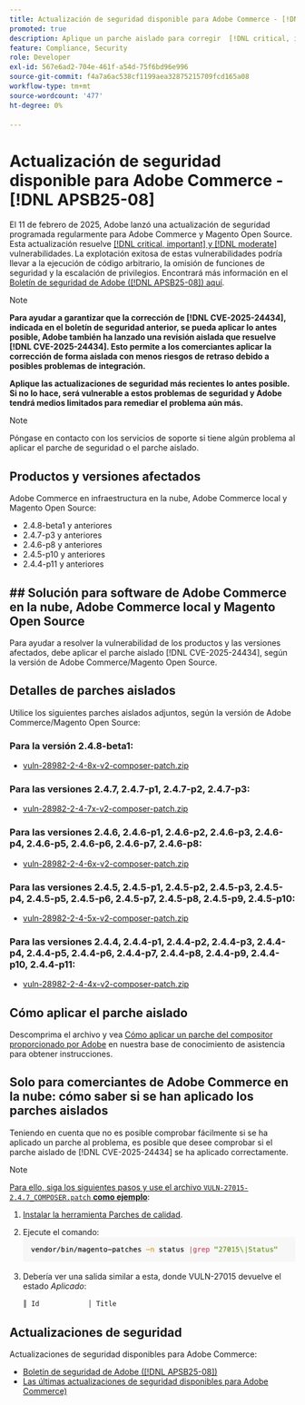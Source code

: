 ```yaml
---
title: Actualización de seguridad disponible para Adobe Commerce - [!DNL APSB25-08]
promoted: true
description: Aplique un parche aislado para corregir  [!DNL critical, important, and moderate vulnerabilities] para Adobe Commerce 2.4.8-beta1, 2.4.7-p3, 2.4.6-p8, 2.4.5-p10, 2.4.4-p11 y versiones anteriores.
feature: Compliance, Security
role: Developer
exl-id: 567e6ad2-704e-461f-a54d-75f6bd96e996
source-git-commit: f4a7a6ac538cf1199aea32875215709fcd165a08
workflow-type: tm+mt
source-wordcount: '477'
ht-degree: 0%

---
```


# Actualización de seguridad disponible para Adobe Commerce - [!DNL APSB25-08]

El 11 de febrero de 2025, Adobe lanzó una actualización de seguridad programada regularmente para Adobe Commerce y Magento Open Source. Esta actualización resuelve [[!DNL critical, important] y  [!DNL moderate]](https://helpx.adobe.com/security/severity-ratings.html) vulnerabilidades. La explotación exitosa de estas vulnerabilidades podría llevar a la ejecución de código arbitrario, la omisión de funciones de seguridad y la escalación de privilegios. Encontrará más información en el [Boletín de seguridad de Adobe ([!DNL APSB25-08]) aquí](https://helpx.adobe.com/security/products/magento/apsb25-08.html).

>[!NOTE]
>
>**Para ayudar a garantizar que la corrección de [!DNL CVE-2025-24434], indicada en el boletín de seguridad anterior, se pueda aplicar lo antes posible, Adobe también ha lanzado una revisión aislada que resuelve [!DNL CVE-2025-24434]. Esto permite a los comerciantes aplicar la corrección de forma aislada con menos riesgos de retraso debido a posibles problemas de integración.**

**Aplique las actualizaciones de seguridad más recientes lo antes posible. Si no lo hace, será vulnerable a estos problemas de seguridad y Adobe tendrá medios limitados para remediar el problema aún más.**

>[!NOTE]
>
>Póngase en contacto con los servicios de soporte si tiene algún problema al aplicar el parche de seguridad o el parche aislado.

## Productos y versiones afectados

Adobe Commerce en infraestructura en la nube, Adobe Commerce local y Magento Open Source:

* 2.4.8-beta1 y anteriores
* 2.4.7-p3 y anteriores
* 2.4.6-p8 y anteriores
* 2.4.5-p10 y anteriores
* 2.4.4-p11 y anteriores

## ## Solución para software de Adobe Commerce en la nube, Adobe Commerce local y Magento Open Source

Para ayudar a resolver la vulnerabilidad de los productos y las versiones afectados, debe aplicar el parche aislado [!DNL CVE-2025-24434], según la versión de Adobe Commerce/Magento Open Source.

## Detalles de parches aislados

Utilice los siguientes parches aislados adjuntos, según la versión de Adobe Commerce/Magento Open Source:

### Para la versión 2.4.8-beta1:

* [vuln-28982-2-4-8x-v2-composer-patch.zip](assets/vuln-28982-2-4-8x-v2-composer-patch.zip)

### Para las versiones 2.4.7, 2.4.7-p1, 2.4.7-p2, 2.4.7-p3:

* [vuln-28982-2-4-7x-v2-composer-patch.zip](assets/vuln-28982-2-4-7x-v2-composer-patch.zip)

### Para las versiones 2.4.6, 2.4.6-p1, 2.4.6-p2, 2.4.6-p3, 2.4.6-p4, 2.4.6-p5, 2.4.6-p6, 2.4.6-p7, 2.4.6-p8:

* [vuln-28982-2-4-6x-v2-composer-patch.zip](assets/vuln-28982-2-4-6x-v2-composer-patch.zip)

### Para las versiones 2.4.5, 2.4.5-p1, 2.4.5-p2, 2.4.5-p3, 2.4.5-p4, 2.4.5-p5, 2.4.5-p6, 2.4.5-p7, 2.4.5-p8, 2.4.5-p9, 2.4.5-p10:

* [vuln-28982-2-4-5x-v2-composer-patch.zip](assets/vuln-28982-2-4-5x-v2-composer-patch.zip)

### Para las versiones 2.4.4, 2.4.4-p1, 2.4.4-p2, 2.4.4-p3, 2.4.4-p4, 2.4.4-p5, 2.4.4-p6, 2.4.4-p7, 2.4.4-p8, 2.4.4-p9, 2.4.4-p10, 2.4.4-p11:

* [vuln-28982-2-4-4x-v2-composer-patch.zip](assets/vuln-28982-2-4-4x-v2-composer-patch.zip)


## Cómo aplicar el parche aislado

Descomprima el archivo y vea [Cómo aplicar un parche del compositor proporcionado por Adobe](https://experienceleague.adobe.com/docs/commerce-knowledge-base/kb/how-to/how-to-apply-a-composer-patch-provided-by-magento.html) en nuestra base de conocimiento de asistencia para obtener instrucciones.

## Solo para comerciantes de Adobe Commerce en la nube: cómo saber si se han aplicado los parches aislados

Teniendo en cuenta que no es posible comprobar fácilmente si se ha aplicado un parche al problema, es posible que desee comprobar si el parche aislado de [!DNL CVE-2025-24434] se ha aplicado correctamente.

>[!NOTE]
>
><u>Para ello, siga los siguientes pasos y use el archivo `VULN-27015-2.4.7_COMPOSER.patch` **como ejemplo**</u>:

1. [Instalar la herramienta Parches de calidad](https://experienceleague.adobe.com/docs/commerce-operations/tools/quality-patches-tool/usage.html).
1. Ejecute el comando:<br>
   ![cve-2024-34102-tell-if-patch-applied-code](assets/cve-2024-34102-tell-if-patch-applied-code.png)
1. Debería ver una salida similar a esta, donde VULN-27015 devuelve el estado *Aplicado*:

   ```bash
   ║ Id            │ Title                                                        │ Category        │ Origin                 │ Status      │ Details                                          ║ ║ N/A           │ ../m2-hotfixes/VULN-27015-2.4.7_COMPOSER_patch.patch      │ Other           │ Local                  │ Applied     │ Patch type: Custom                                
   ```

<!-- For Step 2:
     ```bash
    vendor/bin/magento-patches -n status |grep "27015\|Status"
     ```
-->

## Actualizaciones de seguridad

Actualizaciones de seguridad disponibles para Adobe Commerce:

* [Boletín de seguridad de Adobe ([!DNL APSB25-08])](https://helpx.adobe.com/security/products/magento/apsb25-08.html)
* [Las últimas actualizaciones de seguridad disponibles para Adobe Commerce)](https://helpx.adobe.com/security/products/magento.html)
